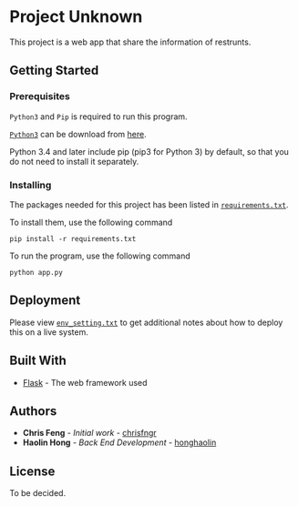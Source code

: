 # Project Unknown

This project is a web app that share the information of restrunts.

## Getting Started

### Prerequisites

`Python3` and `Pip` is required to run this program.

[`Python3`](https://www.python.org/) can be download from [here](https://www.python.org/ftp/python/3.6.3/python-3.6.3.exe).

Python 3.4 and later include pip (pip3 for Python 3) by default, so that you do not need to install it separately.

### Installing

The packages needed for this project has been listed in [`requirements.txt`](requirements.txt).

To install them, use the following command
```
pip install -r requirements.txt
```

To run the program, use the following command 
```
python app.py
```

## Deployment

Please view [`env_setting.txt`](docs/env_setting.txt) to get additional notes about how to deploy this on a live system.

## Built With

* [Flask](http://flask.pocoo.org/) - The web framework used

## Authors

* **Chris Feng** - *Initial work* - [chrisfngr](https://github.com/chrisfngr)
* **Haolin Hong** - *Back End Development* - [honghaolin](https://github.com/honghaolin)

## License

To be decided.

